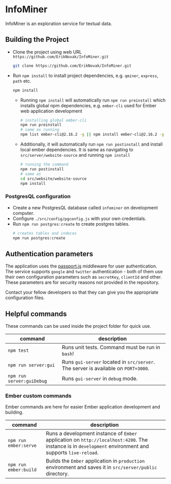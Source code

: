 # InfoMiner

InfoMiner is an exploration service for textual data.

## Building the Project

- Clone the project using web URL `https://github.com/ErikNovak/InfoMiner.git`
    ```bash
    git clone https://github.com/ErikNovak/InfoMiner.git
    ```
- Run `npm install` to install project dependencies, e.g. `qminer`, `express`, `path` etc.
    ```bash
    npm install
    ```
    - Running `npm install` will automatically run `npm run preinstall` which installs global npm dependencies, e.g. `ember-cli` used for Ember web application development
        ```bash
        # installing global ember-cli
        npm run preinstall
        # same as running
        npm list ember-cli@2.16.2 -g || npm install ember-cli@2.16.2 -g
        ```
    - Additionally, it will automatically run `npm run postinstall` and install local ember dependencies. It is same as navigating to `src/server/website-source` and running `npm install`
        ```bash
        # running the command
        npm run postinstall
        # same as
        cd src/website/website-source
        npm install
        ```

### PostgresQL configuration

- Create a new PostgresQL database called `infominer` on development computer.
- Configure `./src/config/pgconfig.js` with your own credentials.
- Run `npm run postgres:create` to create postgres tables.
    ```bash
    # creates tables and indeces
    npm run postgres:create
    ```

## Authentication parameters

The application uses the [passport.js](http://www.passportjs.org/) middleware for user authentication. The service supports `google` and `twitter` authentication - both of them use their own configuration parameters such as `secretKey`, `clientId` and other. These parameters are for security reasons not provided in the repository.

Contact your fellow developers so that they can give you the appropriate configuration files.

## Helpful commands

These commands can be used inside the project folder for quick use.

| command | description |
| ------- | ----------- |
| `npm test` | Runs unit tests. Command must be run in `bash`! |
| `npm run server:gui` | Runs `gui-server` located in `src/server`. The server is available on `PORT=3000`. |
| `npm run server:guiDebug`| Runs `gui-server` in `debug` mode. |

### Ember custom commands

Ember commands are here for easier Ember application development and building.

| command | description |
| ------- | ----------- |
| `npm run ember:serve` | Runs a development instance of `Ember` application on `http://localhost:4200`. The instance is in `development` environment and supports `live-reload`. |
| `npm run ember:build` | Builds the `Ember` application in `production` environment and saves it in `src/server/public` directory. |
